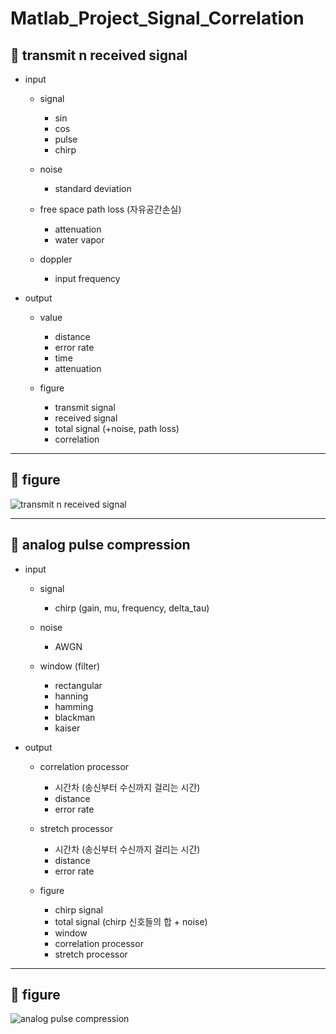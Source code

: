 # Matlab_Project_Signal_Correlation

  ## 🥕 transmit n received signal
  
  * input
    * signal
      * sin
      * cos
      * pulse
      * chirp 
      
    * noise
      * standard deviation
      
    * free space path loss (자유공간손실)
      * attenuation
      * water vapor 
    
    * doppler
      * input frequency 
 
  * output
    * value 
      * distance
      * error rate
      * time
      * attenuation
  
    * figure
      * transmit signal
      * received signal
      * total signal (+noise, path loss)
      * correlation

----------------------------------

  ## 🌽 figure
  
  ![transmit n received signal](https://user-images.githubusercontent.com/47622991/121324235-7bb32400-c94b-11eb-831a-51da8ae7b662.PNG)

-----------------------------------

  ## 🍇 analog pulse compression
  
  * input
    * signal
      * chirp (gain, mu, frequency, delta_tau)

    * noise
      * AWGN
       
    * window (filter)
      * rectangular
      * hanning
      * hamming
      * blackman
      * kaiser
      
  * output
    * correlation processor
      * 시간차 (송신부터 수신까지 걸리는 시간)
      * distance
      * error rate
       
    * stretch processor 
      * 시간차 (송신부터 수신까지 걸리는 시간)
      * distance
      * error rate
    
    * figure
      * chirp signal
      * total signal (chirp 신호들의 합 + noise)
      * window
      * correlation processor
      * stretch processor

----------------------------------------

  ## 🍉 figure
  
  ![analog pulse compression](https://user-images.githubusercontent.com/47622991/121325452-93d77300-c94c-11eb-92fc-f0a961791689.PNG)

